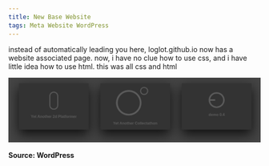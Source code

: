```yaml
---
title: New Base Website
tags: Meta Website WordPress
---
```


instead of automatically leading you here, loglot.github.io now has a website associated page. now, i have no clue how to use css, and i have little idea how to use html. this was all css and html

![](https://raw.githubusercontent.com/loglot/loglot-Blog/master/screenshots/website0.png)

**Source: WordPress**